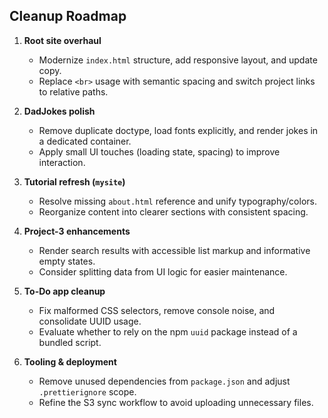 ## Cleanup Roadmap

1. **Root site overhaul**

   - Modernize `index.html` structure, add responsive layout, and update copy.
   - Replace `<br>` usage with semantic spacing and switch project links to relative paths.

2. **DadJokes polish**

   - Remove duplicate doctype, load fonts explicitly, and render jokes in a dedicated container.
   - Apply small UI touches (loading state, spacing) to improve interaction.

3. **Tutorial refresh (`mysite`)**

   - Resolve missing `about.html` reference and unify typography/colors.
   - Reorganize content into clearer sections with consistent spacing.

4. **Project-3 enhancements**

   - Render search results with accessible list markup and informative empty states.
   - Consider splitting data from UI logic for easier maintenance.

5. **To-Do app cleanup**

   - Fix malformed CSS selectors, remove console noise, and consolidate UUID usage.
   - Evaluate whether to rely on the npm `uuid` package instead of a bundled script.

6. **Tooling & deployment**
   - Remove unused dependencies from `package.json` and adjust `.prettierignore` scope.
   - Refine the S3 sync workflow to avoid uploading unnecessary files.
